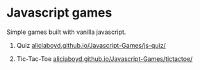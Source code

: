 # Javascript games

Simple games built with vanilla javascript.

1. Quiz
[aliciaboyd.github.io/Javascript-Games/js-quiz/](https://aliciaboyd.github.io/Javascript-Games/js-quiz/)

2. Tic-Tac-Toe
[aliciaboyd.github.io/Javascript-Games/tictactoe/](https://aliciaboyd.github.io/Javascript-Games/tictactoe/)
